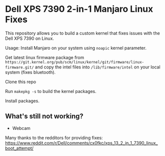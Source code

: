 # Dell XPS 7390 2-in-1 Manjaro Linux Fixes

This repository allows you to build a custom kernel that fixes issues with the Dell XPS 7390 on Linux.

Usage:
Install Manjaro on your system using ```noapic``` kernel parameter.

Get latest linux firmware package from 
```https://git.kernel.org/pub/scm/linux/kernel/git/firmware/linux-firmware.git/```
and copy the intel files into ```/lib/firmware/intel``` on your local system (fixes bluetooth).

Clone this repo

Run ```makepkg -s``` to build the kernel packages.

Install packages.

## What's still not working?
- Webcam

Many thanks to the redditors for providing fixes:
https://www.reddit.com/r/Dell/comments/cx0fkc/xps_13_2_in_1_7390_linux_boot_attempt/
